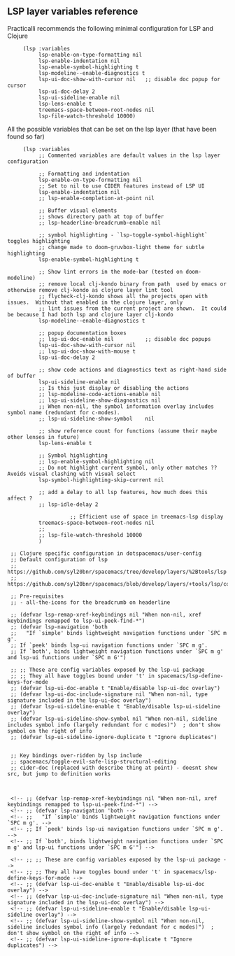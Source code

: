 ## LSP layer variables reference

Practicalli recommends the following minimal configuration for LSP and Clojure

```elisp
     (lsp :variables
          lsp-enable-on-type-formatting nil
          lsp-enable-indentation nil
          lsp-enable-symbol-highlighting t
          lsp-modeline--enable-diagnostics t
          lsp-ui-doc-show-with-cursor nil   ;; disable doc popup for cursor
          lsp-ui-doc-delay 2
          lsp-ui-sideline-enable nil
          lsp-lens-enable t
          treemacs-space-between-root-nodes nil
          lsp-file-watch-threshold 10000)
```



All the possible variables that can be set on the lsp layer (that have been found so far)

```elisp
     (lsp :variables
          ;; Commented variables are default values in the lsp layer configuration

          ;; Formatting and indentation
          lsp-enable-on-type-formatting nil
          ;; Set to nil to use CIDER features instead of LSP UI
          lsp-enable-indentation nil
          ;; lsp-enable-completion-at-point nil

          ;; Buffer visual elements
          ;; shows directory path at top of buffer
          ;; lsp-headerline-breadcrumb-enable nil

          ;; symbol highlighting - `lsp-toggle-symbol-highlight` toggles highlighting
          ;; change made to doom-gruvbox-light theme for subtle highlighting
          lsp-enable-symbol-highlighting t

          ;; Show lint errors in the mode-bar (tested on doom-modeline)
          ;; remove local clj-kondo binary from path  used by emacs or otherwise remove clj-kondo as clojure layer lint tool
          ;; flycheck-clj-kondo shows all the projects open with issues.  Without that enabled in the clojure layer, only
          ;; lint issues from the current project are shown.  It could be because I had both lsp and clojure layer clj-kondo
          lsp-modeline--enable-diagnostics t

          ;; popup documentation boxes
          ;; lsp-ui-doc-enable nil          ;; disable doc popups
          lsp-ui-doc-show-with-cursor nil
          ;; lsp-ui-doc-show-with-mouse t
          lsp-ui-doc-delay 2

          ;; show code actions and diagnostics text as right-hand side of buffer
          lsp-ui-sideline-enable nil
          ;; Is this just display or disabling the actions
          ;; lsp-modeline-code-actions-enable nil
          ;; lsp-ui-sideline-show-diagnostics nil
          ;; When non-nil, the symbol information overlay includes symbol name (redundant for c-modes).
          ;; lsp-ui-sideline-show-symbol	nil

          ;; show reference count for functions (assume their maybe other lenses in future)
          lsp-lens-enable t

          ;; Symbol highlighting
          ;; lsp-enable-symbol-highlighting nil
          ;; Do not highlight current symbol, only other matches ??  Avoids visual clashing with visual select
          lsp-symbol-highlighting-skip-current nil

          ;; add a delay to all lsp features, how much does this affect ?
          ;; lsp-idle-delay 2

                    ;; Efficient use of space in treemacs-lsp display
          treemacs-space-between-root-nodes nil
          ;;
          ;; lsp-file-watch-threshold 10000
          )
```


     ;; Clojure specific configuration in dotspacemacs/user-config
     ;; Default configuration of lsp
     ;; https://github.com/syl20bnr/spacemacs/tree/develop/layers/%2Btools/lsp
     ;; https://github.com/syl20bnr/spacemacs/blob/develop/layers/+tools/lsp/config.el

     ;; Pre-requisites
     ;; - all-the-icons for the breadcrumb on headerline

     ;; (defvar lsp-remap-xref-keybindings nil "When non-nil, xref keybindings remapped to lsp-ui-peek-find-*")
     ;; (defvar lsp-navigation 'both
     ;;   "If `simple' binds lightweight navigation functions under `SPC m g'.
     ;; If `peek' binds lsp-ui navigation functions under `SPC m g'.
     ;; If `both', binds lightweight navigation functions under `SPC m g' and lsp-ui functions under `SPC m G'")

     ;; ;; These are config variables exposed by the lsp-ui package
     ;; ;; They all have toggles bound under 't' in spacemacs/lsp-define-keys-for-mode
     ;; (defvar lsp-ui-doc-enable t "Enable/disable lsp-ui-doc overlay")
     ;; (defvar lsp-ui-doc-include-signature nil "When non-nil, type signature included in the lsp-ui-doc overlay")
     ;; (defvar lsp-ui-sideline-enable t "Enable/disable lsp-ui-sideline overlay")
     ;; (defvar lsp-ui-sideline-show-symbol nil "When non-nil, sideline includes symbol info (largely redundant for c modes)")  ; don't show symbol on the right of info
     ;; (defvar lsp-ui-sideline-ignore-duplicate t "Ignore duplicates")


     ;; Key bindings over-ridden by lsp include
     ;; spacemacs/toggle-evil-safe-lisp-structural-editing
     ;; cider-doc (replaced with describe thing at point) - doesnt show src, but jump to definition works



     <!-- ;; (defvar lsp-remap-xref-keybindings nil "When non-nil, xref keybindings remapped to lsp-ui-peek-find-*") -->
     <!-- ;; (defvar lsp-navigation 'both -->
     <!-- ;;   "If `simple' binds lightweight navigation functions under `SPC m g'. -->
     <!-- ;; If `peek' binds lsp-ui navigation functions under `SPC m g'. -->
     <!-- ;; If `both', binds lightweight navigation functions under `SPC m g' and lsp-ui functions under `SPC m G'") -->

     <!-- ;; ;; These are config variables exposed by the lsp-ui package -->
     <!-- ;; ;; They all have toggles bound under 't' in spacemacs/lsp-define-keys-for-mode -->
     <!-- ;; (defvar lsp-ui-doc-enable t "Enable/disable lsp-ui-doc overlay") -->
     <!-- ;; (defvar lsp-ui-doc-include-signature nil "When non-nil, type signature included in the lsp-ui-doc overlay") -->
     <!-- ;; (defvar lsp-ui-sideline-enable t "Enable/disable lsp-ui-sideline overlay") -->
     <!-- ;; (defvar lsp-ui-sideline-show-symbol nil "When non-nil, sideline includes symbol info (largely redundant for c modes)")  ; don't show symbol on the right of info -->
     <!-- ;; (defvar lsp-ui-sideline-ignore-duplicate t "Ignore duplicates") -->
